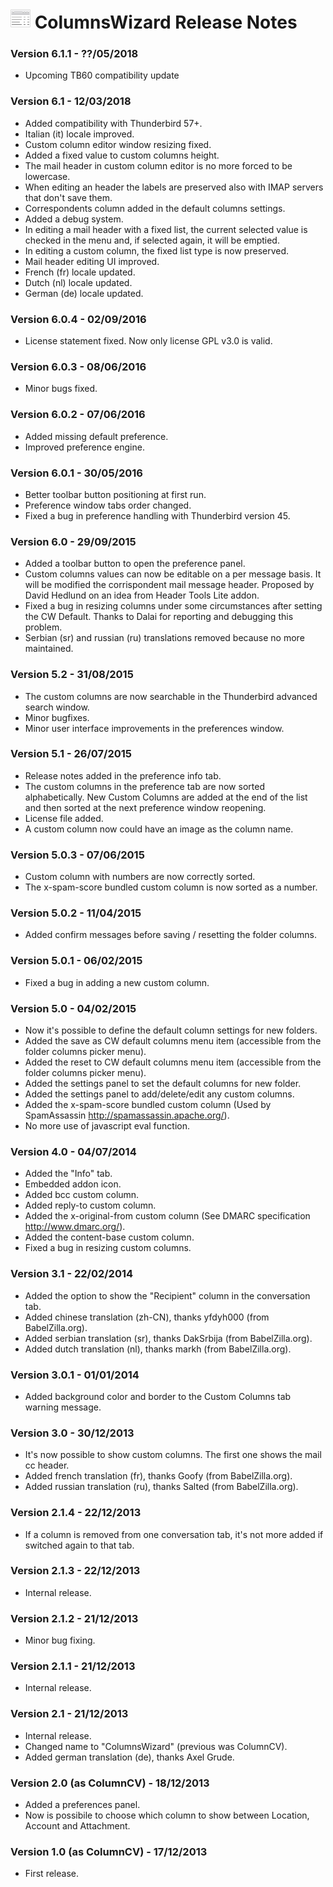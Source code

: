 # ![ColumnsWizard icon](rep-resources/images/mzcw-icon.png "ColumnsWizard")  ColumnsWizard Release Notes

### Version 6.1.1 - ??/05/2018
- Upcoming TB60 compatibility update

### Version 6.1 - 12/03/2018
- Added compatibility with Thunderbird 57+.
- Italian (it) locale improved.
- Custom column editor window resizing fixed.
- Added a fixed value to custom columns height.
- The mail header in custom column editor is no more forced to be lowercase.
- When editing an header the labels are preserved also with IMAP servers that don't save them.
- Correspondents column added in the default columns settings.
- Added a debug system.
- In editing a mail header with a fixed list, the current selected value is checked in the menu and, if selected again, it will be emptied.
- In editing a custom column, the fixed list type is now preserved.
- Mail header editing UI improved. 
- French (fr) locale updated.
- Dutch (nl) locale updated.
- German (de) locale updated.

### Version 6.0.4 - 02/09/2016
- License statement fixed. Now only license GPL v3.0 is valid.


### Version 6.0.3 - 08/06/2016
- Minor bugs fixed.


### Version 6.0.2 - 07/06/2016
- Added missing default preference.
- Improved preference engine.


### Version 6.0.1 - 30/05/2016
- Better toolbar button positioning at first run.
- Preference window tabs order changed.
- Fixed a bug in preference handling with Thunderbird version 45.


### Version 6.0 - 29/09/2015
- Added a toolbar button to open the preference panel.
- Custom columns values can now be editable on a per message basis. It will be modified the corrispondent mail message header. Proposed by David Hedlund on an idea from Header Tools Lite addon.
- Fixed a bug in resizing columns under some circumstances after setting the CW Default. Thanks to Dalai for reporting and debugging this problem.
- Serbian (sr) and russian (ru) translations removed because no more maintained.


### Version 5.2 - 31/08/2015
- The custom columns are now searchable in the Thunderbird advanced search window.
- Minor bugfixes.
- Minor user interface improvements in the preferences window.


### Version 5.1 - 26/07/2015
- Release notes added in the preference info tab.
- The custom columns in the preference tab are now sorted alphabetically. New Custom Columns are added at the end of the list and then sorted at the next preference window reopening.
- License file added.
- A custom column now could have an image as the column name.


### Version 5.0.3 - 07/06/2015
- Custom column with numbers are now correctly sorted.
- The x-spam-score bundled custom column is now sorted as a number.


### Version 5.0.2 - 11/04/2015
- Added confirm messages before saving / resetting the folder columns.


### Version 5.0.1 - 06/02/2015
- Fixed a bug in adding a new custom column.


### Version 5.0 - 04/02/2015
- Now it's possible to define the default column settings for new folders.
- Added the save as CW default columns menu item (accessible from the folder columns picker menu).
- Added the reset to CW default columns menu item (accessible from the folder columns picker menu).
- Added the settings panel to set the default columns for new folder.
- Added the settings panel to add/delete/edit any custom columns.
- Added the x-spam-score bundled custom column (Used by SpamAssassin http://spamassassin.apache.org/).
- No more use of javascript eval function.


### Version 4.0 - 04/07/2014
- Added the "Info" tab.
- Embedded addon icon.
- Added bcc custom column.
- Added reply-to custom column.
- Added the x-original-from custom column (See DMARC specification http://www.dmarc.org/).
- Added the content-base custom column.
- Fixed a bug in resizing custom columns.


### Version 3.1 - 22/02/2014
- Added the option to show the "Recipient" column in the conversation tab.
- Added chinese translation (zh-CN), thanks yfdyh000 (from BabelZilla.org).
- Added serbian translation (sr), thanks DakSrbija (from BabelZilla.org).
- Added dutch translation (nl), thanks markh (from BabelZilla.org).


### Version 3.0.1 - 01/01/2014
- Added background color and border to the Custom Columns tab warning message.


### Version 3.0 - 30/12/2013
- It's now possible to show custom columns. The first one shows the mail cc header.
- Added french translation (fr), thanks Goofy (from BabelZilla.org).
- Added russian translation (ru), thanks Salted (from BabelZilla.org).


### Version 2.1.4 - 22/12/2013
- If a column is removed from one conversation tab, it's not more added if switched again to that tab.


### Version 2.1.3 - 22/12/2013
- Internal release.


### Version 2.1.2 - 21/12/2013
- Minor bug fixing.


### Version 2.1.1 - 21/12/2013
- Internal release.


### Version 2.1 - 21/12/2013
- Internal release.
- Changed name to "ColumnsWizard" (previous was ColumnCV).
- Added german translation (de), thanks Axel Grude.


### Version 2.0 (as ColumnCV) - 18/12/2013
- Added a preferences panel.
- Now is possibile to choose which column to show between Location, Account and Attachment.


### Version 1.0 (as ColumnCV) - 17/12/2013
- First release.


